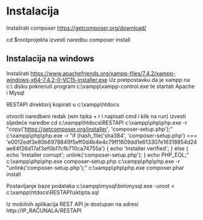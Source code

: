 # Instalacija
Instalirati composer
https://getcomposer.org/download/

cd $rootprojekta
izvesti naredbu
composer install


## Instalacija na windows
Instalirati https://www.apachefriends.org/xampp-files/7.4.2/xampp-windows-x64-7.4.2-0-VC15-installer.exe
Uz pretpostavku da je xampp na c:\ disku
pokrenuti program c:\xampp\xampp-control.exe te startati Apache i Mysql

RESTAPI direktorij kopirati u c:\xampp\htdocs

otvoriti naredbeni redak (win tipka + r i napisati cmd i klik na run)
izvesti sljedeće naredbe
    cd c:\xampp\htdocs\RESTAPI
    c:\xampp\php\php.exe  -r "copy('https://getcomposer.org/installer', 'composer-setup.php');"
    c:\xampp\php\php.exe  -r "if (hash_file('sha384', 'composer-setup.php') === 'e0012edf3e80b6978849f5eff0d4b4e4c79ff1609dd1e613307e16318854d24ae64f26d17af3ef0bf7cfb710ca74755a') { echo 'Installer verified'; } else { echo 'Installer corrupt'; unlink('composer-setup.php'); } echo PHP_EOL;"
    c:\xampp\php\php.exe  composer-setup.php
    c:\xampp\php\php.exe  -r "unlink('composer-setup.php');"
    c:\xampp\php\php.exe composer.phar install

Postavljanje baze podataka
    c:\xampp\mysql\bin\mysql.exe -uroot < c:\xampp\htdocs\RESTAPI\sktipta.sql

Iz mobilnih aplikacija REST API je dostupan na adresi http://IP_RAČUNALA/RESTAPI

